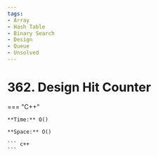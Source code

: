 ```yaml
---
tags:
- Array
- Hash Table
- Binary Search
- Design
- Queue
- Unsolved
---
```



# 362. Design Hit Counter

=== "C++"

    **Time:** O()

    **Space:** O()

    ``` c++
    ```